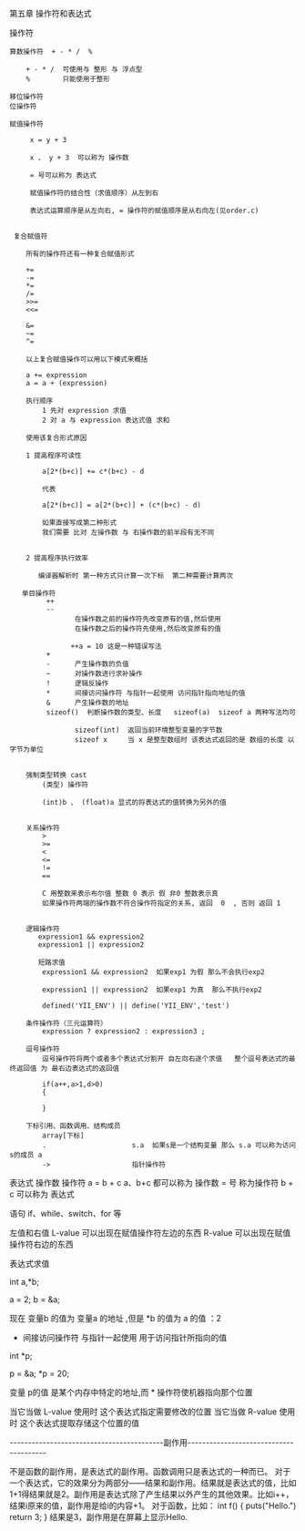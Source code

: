 第五章 操作符和表达式


操作符

    算数操作符  + - * /  %

        + - * /  可使用与 整形 与 浮点型
        %        只能使用于整形

    移位操作符
    位操作符

    赋值操作符

         x = y + 3

         x 、 y + 3  可以称为 操作数

         = 号可以称为 表达式

         赋值操作符的结合性（求值顺序）从左到右

         表达式运算顺序是从左向右, = 操作符的赋值顺序是从右向左(见order.c)


     复合赋值符

        所有的操作符还有一种复合赋值形式

        +=
        -=
        *=
        /=
        >>=
        <<=

        &=
        ~=
        ^=

        以上复合赋值操作可以用以下模式来概括

        a += expression
        a = a + (expression)

        执行顺序
            1 先对 expression 求值
            2 对 a 与 expression 表达式值 求和

        使用该复合形式原因

        1 提高程序可读性

            a[2*(b+c)] += c*(b+c) - d

            代表

            a[2*(b+c)] = a[2*(b+c)] + (c*(b+c) - d)

            如果直接写成第二种形式
            我们需要 比对 左操作数 与 右操作数的前半段有无不同


        2 提高程序执行效率

           编译器解析时 第一种方式只计算一次下标  第二种需要计算两次

       单目操作符
             ++
             --
                    在操作数之前的操作符先改变原有的值,然后使用
                    在操作数之后的操作符先使用,然后改变原有的值

                   ++a = 10 这是一种错误写法
             +
             -      产生操作数的负值
             ~      对操作数进行求补操作
             !      逻辑反操作
             *      间接访问操作符 与指针一起使用 访问指针指向地址的值
             &      产生操作数的地址
             sizeof()  判断操作数的类型、长度   sizeof(a)  sizeof a 两种写法均可

                    sizeof(int)  返回当前环境整型变量的字节数
                    sizeof x     当 x 是整型数组时 该表达式返回的是 数组的长度 以字节为单位


        强制类型转换 cast
            (类型) 操作符

            (int)b 、 (float)a 显式的将表达式的值转换为另外的值


        关系操作符
            >
            >=
            <
            <=
            !=
            ==

            C 用整数来表示布尔值 整数 0 表示 假 非0 整数表示真
            如果操作符两端的操作数不符合操作符指定的关系, 返回  0  , 否则 返回 1


        逻辑操作符
           expression1 && expression2
           expression1 || expression2

           短路求值
            expression1 && expression2  如果exp1 为假 那么不会执行exp2

            expression1 || expression2  如果exp1 为真  那么不执行exp2

            defined('YII_ENV') || define('YII_ENV','test')

        条件操作符（三元运算符）
            expression ? expression2 : expression3 ;

        逗号操作符
            逗号操作符将两个或者多个表达式分割开 自左向右逐个求值   整个逗号表达式的最终返回值 为 最右边表达式的返回值

            if(a++,a>1,d>0)
            {

            }

        下标引用、函数调用、结构成员
            array[下标]
            .                     s.a  如果s是一个结构变量 那么 s.a 可以称为访问 s的成员 a
            ->                    指针操作符



表达式
操作数
操作符
    a =  b + c
    a、b+c 都可以称为 操作数
    = 号 称为操作符
    b + c 可以称为 表达式

语句
    if、while、switch、for 等


左值和右值
    L-value  可以出现在赋值操作符左边的东西
    R-value   可以出现在赋值操作符右边的东西


表达式求值

int a,*b;

a = 2;
b = &a;

现在 变量b 的值为  变量a 的地址 ,但是 *b 的值为 a 的值 ：2

* 间接访问操作符 与指针一起使用 用于访问指针所指向的值

int *p;

p = &a;
*p = 20;

变量 p的值 是某个内存中特定的地址,而 * 操作符使机器指向那个位置

当它当做 L-value 使用时 这个表达式指定需要修改的位置
当它当做 R-value 使用时 这个表达式提取存储这个位置的值


------------------------------------------副作用---------------------------------------


不是函数的副作用，是表达式的副作用。函数调用只是表达式的一种而已。
对于一个表达式，它的效果分为两部分——结果和副作用。结果就是表达式的值，比如1+1得结果就是2。副作用是表达式除了产生结果以外产生的其他效果。比如i++，结果i原来的值，副作用是给i的内容+1。
对于函数，比如：
int f()
{
    puts("Hello.")
    return 3;
}
结果是3，副作用是在屏幕上显示Hello.